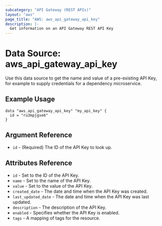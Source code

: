 ```yaml
---
subcategory: "API Gateway (REST APIs)"
layout: "aws"
page_title: "AWS: aws_api_gateway_api_key"
description: |-
  Get information on an API Gateway REST API Key
---
```


# Data Source: aws_api_gateway_api_key

Use this data source to get the name and value of a pre-existing API Key, for
example to supply credentials for a dependency microservice.

## Example Usage

```hcl
data "aws_api_gateway_api_key" "my_api_key" {
  id = "ru3mpjgse6"
}
```

## Argument Reference

 * `id` - (Required) The ID of the API Key to look up.

## Attributes Reference

 * `id` - Set to the ID of the API Key.
 * `name` - Set to the name of the API Key.
 * `value` - Set to the value of the API Key.
 * `created_date` - The date and time when the API Key was created.
 * `last_updated_date` - The date and time when the API Key was last updated.
 * `description` - The description of the API Key.
 * `enabled` - Specifies whether the API Key is enabled.
 * `tags` - A mapping of tags for the resource.
